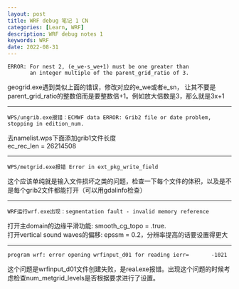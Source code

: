 ```yaml
---
layout: post
title: WRF debug 笔记 1 CN
categories: [Learn, WRF]
description: WRF debug notes 1
keywords: WRF
date: 2022-08-31
---
```


```
ERROR: For nest 2, (e_we-s_we+1) must be one greater than 
       an integer multiple of the parent_grid_ratio of 3.
```
geogrid.exe遇到类似上面的错误，修改对应的e_we或者e_sn，
让其不要是parent_grid_ratio的整数倍而是要整数倍+1。例如放大倍数是3，那么就是3x+1

-----

```
WPS/ungrib.exe报错：ECMWF data ERROR: Grib2 file or date problem, stopping in edition_num.
```
去namelist.wps下面添加grib1文件长度     
		ec_rec_len = 26214508

-----

```
WPS/metgrid.exe报错 Error in ext_pkg_write_field 
```
这个应该单纯就是输入文件损坏之类的问题，检查一下每个文件的体积，以及是不是每个grib2文件都能打开（可以用gdalinfo检查）

-----

```
WRF运行wrf.exe出现：segmentation fault - invalid memory reference
```
打开主domain的边缘平滑功能:  smooth_cg_topo = .true.     
打开vertical sound waves的偏移:  epssm = 0.2，分辨率提高的话要设置得更大

-----

```
program wrf: error opening wrfinput_d01 for reading ierr=       -1021
```
这个问题是wrfinput_d01文件创建失败，是real.exe报错。出现这个问题的时候考虑检查num_metgrid_levels是否根据要求进行了设置。